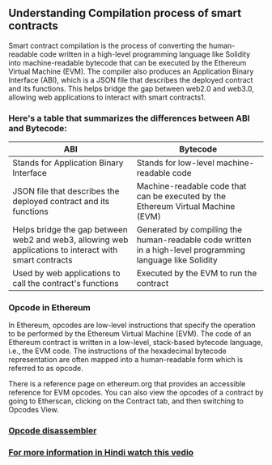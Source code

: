 ## Understanding Compilation process of smart contracts

Smart contract compilation is the process of converting the human-readable code written in a high-level programming language like Solidity into machine-readable bytecode that can be executed by the Ethereum Virtual Machine (EVM). The compiler also produces an Application Binary Interface (ABI), which is a JSON file that describes the deployed contract and its functions. This helps bridge the gap between web2.0 and web3.0, allowing web applications to interact with smart contracts1.

### Here's a table that summarizes the differences between ABI and Bytecode:

| ABI | Bytecode |
| --- | --- |
| Stands for Application Binary Interface | Stands for low-level machine-readable code |
| JSON file that describes the deployed contract and its functions | Machine-readable code that can be executed by the Ethereum Virtual Machine (EVM) |
| Helps bridge the gap between web2 and web3, allowing web applications to interact with smart contracts | Generated by compiling the human-readable code written in a high-level programming language like Solidity |
| Used by web applications to call the contract's functions | Executed by the EVM to run the contract |


### Opcode in Ethereum

In Ethereum, opcodes are low-level instructions that specify the operation to be performed by the Ethereum Virtual Machine (EVM). The code of an Ethereum contract is written in a low-level, stack-based bytecode language, i.e., the EVM code. The instructions of the hexadecimal bytecode representation are often mapped into a human-readable form which is referred to as opcode.

There is a reference page on ethereum.org that provides an accessible reference for EVM opcodes. You can also view the opcodes of a contract by going to Etherscan, clicking on the Contract tab, and then switching to Opcodes View.

### [Opcode disassembler](https://etherscan.io/opcode-tool)

### [For more information in Hindi watch this vedio](https://youtu.be/opHjPETCh68)